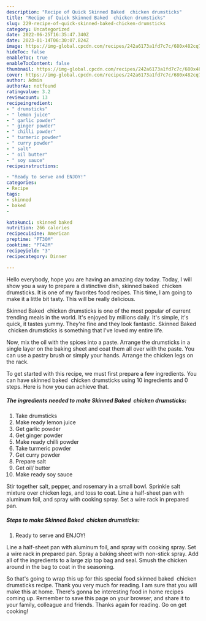 ```yaml
---
description: "Recipe of Quick Skinned Baked  chicken drumsticks"
title: "Recipe of Quick Skinned Baked  chicken drumsticks"
slug: 229-recipe-of-quick-skinned-baked-chicken-drumsticks
category: Uncategorized
date: 2022-06-25T16:35:47.340Z
date: 2023-01-14T06:30:07.824Z
image: https://img-global.cpcdn.com/recipes/242a6173a1fd7c7c/680x482cq70/skinned-baked-chicken-drumsticks-recipe-main-photo.jpg
hideToc: false
enableToc: true
enableTocContent: false
thumbnail: https://img-global.cpcdn.com/recipes/242a6173a1fd7c7c/680x482cq70/skinned-baked-chicken-drumsticks-recipe-main-photo.jpg
cover: https://img-global.cpcdn.com/recipes/242a6173a1fd7c7c/680x482cq70/skinned-baked-chicken-drumsticks-recipe-main-photo.jpg
author: Admin
authorAv: notfound
ratingvalue: 3.2
reviewcount: 13
recipeingredient:
- " drumsticks"
- " lemon juice"
- " garlic powder"
- " ginger powder"
- " chilli powder"
- " turmeric powder"
- " curry powder"
- " salt"
- " oil butter"
- " soy sauce"
recipeinstructions:

- "Ready to serve and ENJOY!"
categories:
- Recipe
tags:
- skinned
- baked
- 

katakunci: skinned baked  
nutrition: 266 calories
recipecuisine: American
preptime: "PT30M"
cooktime: "PT42M"
recipeyield: "3"
recipecategory: Dinner

---
```



Hello everybody, hope you are having an amazing day today. Today, I will show you a way to prepare a distinctive dish, skinned baked  chicken drumsticks. It is one of my favorites food recipes. This time, I am going to make it a little bit tasty. This will be really delicious.

Skinned Baked  chicken drumsticks is one of the most popular of current trending meals in the world. It's enjoyed by millions daily. It's simple, it's quick, it tastes yummy. They're fine and they look fantastic. Skinned Baked  chicken drumsticks is something that I've loved my entire life.

Now, mix the oil with the spices into a paste. Arrange the drumsticks in a single layer on the baking sheet and coat them all over with the paste. You can use a pastry brush or simply your hands. Arrange the chicken legs on the rack.


To get started with this recipe, we must first prepare a few ingredients. You can have skinned baked  chicken drumsticks using 10 ingredients and 0 steps. Here is how you can achieve that.

<!--inarticleads1-->

##### The ingredients needed to make Skinned Baked  chicken drumsticks:

1. Take  drumsticks
1. Make ready  lemon juice
1. Get  garlic powder
1. Get  ginger powder
1. Make ready  chilli powder
1. Take  turmeric powder
1. Get  curry powder
1. Prepare  salt
1. Get  oil/ butter
1. Make ready  soy sauce


Stir together salt, pepper, and rosemary in a small bowl. Sprinkle salt mixture over chicken legs, and toss to coat. Line a half-sheet pan with aluminum foil, and spray with cooking spray. Set a wire rack in prepared pan. 

<!--inarticleads2-->

##### Steps to make Skinned Baked  chicken drumsticks:


1. Ready to serve and ENJOY!

Line a half-sheet pan with aluminum foil, and spray with cooking spray. Set a wire rack in prepared pan. Spray a baking sheet with non-stick spray. Add all of the ingredients to a large zip top bag and seal. Smush the chicken around in the bag to coat in the seasoning. 

So that's going to wrap this up for this special food skinned baked  chicken drumsticks recipe. Thank you very much for reading. I am sure that you will make this at home. There's gonna be interesting food in home recipes coming up. Remember to save this page on your browser, and share it to your family, colleague and friends. Thanks again for reading. Go on get cooking!
